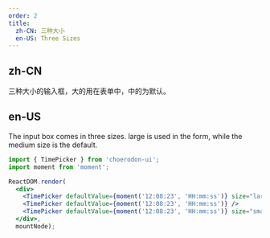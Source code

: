 ```yaml
---
order: 2
title:
  zh-CN: 三种大小
  en-US: Three Sizes
---
```


## zh-CN

三种大小的输入框，大的用在表单中，中的为默认。

## en-US

The input box comes in three sizes. large is used in the form, while the medium size is the default.

````jsx
import { TimePicker } from 'choerodon-ui';
import moment from 'moment';

ReactDOM.render(
  <div>
    <TimePicker defaultValue={moment('12:08:23', 'HH:mm:ss')} size="large" />
    <TimePicker defaultValue={moment('12:08:23', 'HH:mm:ss')} />
    <TimePicker defaultValue={moment('12:08:23', 'HH:mm:ss')} size="small" />
  </div>,
  mountNode);
````
